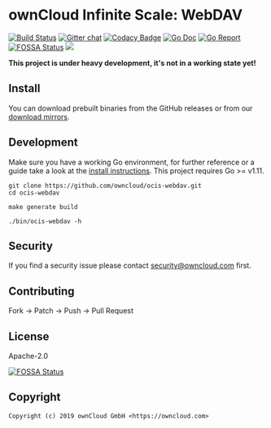 # ownCloud Infinite Scale: WebDAV

[![Build Status](https://cloud.drone.io/api/badges/owncloud/ocis-webdav/status.svg)](https://cloud.drone.io/owncloud/ocis-webdav)
[![Gitter chat](https://badges.gitter.im/cs3org/reva.svg)](https://gitter.im/cs3org/reva)
[![Codacy Badge](https://api.codacy.com/project/badge/Grade/0913fcc866a344b587bb867fcec5b848)](https://www.codacy.com/app/owncloud/ocis-webdav?utm_source=github.com&amp;utm_medium=referral&amp;utm_content=owncloud/ocis-webdav&amp;utm_campaign=Badge_Grade)
[![Go Doc](https://godoc.org/github.com/owncloud/ocis-webdav?status.svg)](http://godoc.org/github.com/owncloud/ocis-webdav)
[![Go Report](http://goreportcard.com/badge/github.com/owncloud/ocis-webdav)](http://goreportcard.com/report/github.com/owncloud/ocis-webdav)
[![FOSSA Status](https://app.fossa.io/api/projects/git%2Bgithub.com%2Fowncloud%2Focis-webdav.svg?type=shield)](https://app.fossa.io/projects/git%2Bgithub.com%2Fowncloud%2Focis-webdav?ref=badge_shield)
[![](https://images.microbadger.com/badges/image/owncloud/ocis-webdav.svg)](http://microbadger.com/images/owncloud/ocis-webdav "Get your own image badge on microbadger.com")

**This project is under heavy development, it's not in a working state yet!**

## Install

You can download prebuilt binaries from the GitHub releases or from our [download mirrors](http://download.owncloud.com/ocis/webdav/).

## Development

Make sure you have a working Go environment, for further reference or a guide take a look at the [install instructions](http://golang.org/doc/install.html). This project requires Go >= v1.11.

```console
git clone https://github.com/owncloud/ocis-webdav.git
cd ocis-webdav

make generate build

./bin/ocis-webdav -h
```

## Security

If you find a security issue please contact security@owncloud.com first.

## Contributing

Fork -> Patch -> Push -> Pull Request

## License

Apache-2.0


[![FOSSA Status](https://app.fossa.io/api/projects/git%2Bgithub.com%2Fowncloud%2Focis-webdav.svg?type=large)](https://app.fossa.io/projects/git%2Bgithub.com%2Fowncloud%2Focis-webdav?ref=badge_large)

## Copyright

```console
Copyright (c) 2019 ownCloud GmbH <https://owncloud.com>
```